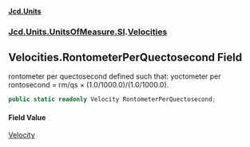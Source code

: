 #### [Jcd.Units](index.md 'index')
### [Jcd.Units.UnitsOfMeasure.SI](Jcd.Units.UnitsOfMeasure.SI.md 'Jcd.Units.UnitsOfMeasure.SI').[Velocities](Velocities.md 'Jcd.Units.UnitsOfMeasure.SI.Velocities')

## Velocities.RontometerPerQuectosecond Field

rontometer per quectosecond defined such that: yoctometer per rontosecond = rm/qs × (1.0/1000.0)/(1.0/1000.0).

```csharp
public static readonly Velocity RontometerPerQuectosecond;
```

#### Field Value
[Velocity](Velocity.md 'Jcd.Units.UnitTypes.Velocity')